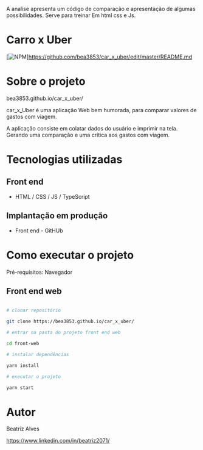 
 A analise apresenta um código de comparação e apresentação de 
 algumas possibilidades.
 Serve para treinar
Em html css e Js.

#  Carro x Uber

[![NPM](https://img.shields.io/npm/l/react)]https://github.com/bea3853/car_x_uber/edit/master/README.md

  

#  Sobre o projeto

  

bea3853.github.io/car_x_uber/

  

car_x_Uber é uma aplicação Web bem humorada, para comparar valores de gastos com viagem. 

  

A aplicação consiste em colatar dados do usuário e imprimir na tela. Gerando uma comparação e uma crítica aos gastos com viagem. 

  

#  Tecnologias utilizadas


##  Front end

- HTML / CSS / JS / TypeScript


##  Implantação em produção

- Front end  -  GitHUb



  

#  Como executar o projeto


Pré-requisitos: Navegador

  

##  Front end web



  

```bash

# clonar repositório

git clone https://bea3853.github.io/car_x_uber/

# entrar na pasta do projeto front end web

cd front-web

# instalar dependências

yarn install

# executar o projeto

yarn start

```

  

#  Autor

  

Beatriz Alves 

  

https://www.linkedin.com/in/beatriz2071/




